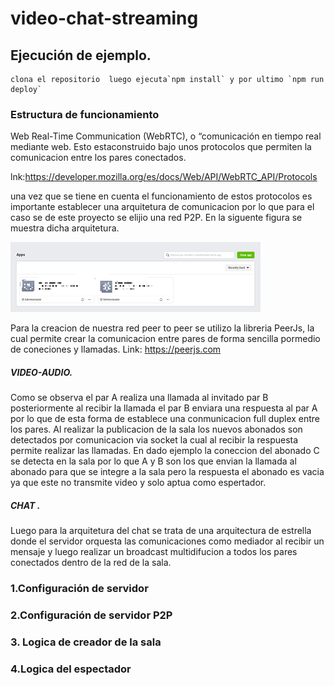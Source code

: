 # video-chat-streaming

## Ejecución de ejemplo.

    clona el repositorio  luego ejecuta`npm install` y por ultimo `npm run deploy`

### Estructura de funcionamiento
Web Real-Time Communication (WebRTC), o “comunicación en tiempo real mediante web. Esto estaconstruido bajo unos protocolos que permiten la comunicacion entre los pares conectados.

lnk:https://developer.mozilla.org/es/docs/Web/API/WebRTC_API/Protocols

una vez que se tiene en cuenta el funcionamiento de estos protocolos es importante establecer una arquitetura de comunicacion por lo que para el caso se de este proyecto se elijio una red P2P. En la siguente figura se muestra dicha arquitetura.

![sample1](https://raw.githubusercontent.com/emajidev/guide-api-facebook-nodejs/master/sample1.png)

Para la creacion de nuestra red peer to peer se utilizo la libreria PeerJs, la cual permite crear la comunicacion entre pares de forma sencilla pormedio de coneciones y llamadas.
Link: https://peerjs.com

##### VIDEO-AUDIO.

Como se observa el par A realiza una llamada al invitado par B posteriormente al recibir la llamada el par B enviara una respuesta al par A por lo que de esta forma de establece una conmunicacion full duplex entre los pares. Al realizar la publicacion de la sala los nuevos abonados son detectados por comunicacion via socket la cual al recibir la respuesta permite realizar las llamadas.
En dado ejemplo la coneccion del abonado C se detecta en la sala por lo que A y B  son los que envian la llamada al abonado para que se integre a la sala pero la respuesta el abonado es vacia ya que este no transmite video y solo aptua como espertador.

##### CHAT .

Luego para la arquitetura del chat se trata de una arquitectura de estrella donde el servidor orquesta las comunicaciones como mediador al recibir un mensaje y luego realizar un broadcast multidifucion a todos los pares conectados dentro de la red de la sala.
### 1.Configuración de servidor 

### 2.Configuración de servidor P2P 

### 3. Logica de creador de la sala

### 4.Logica del espectador

